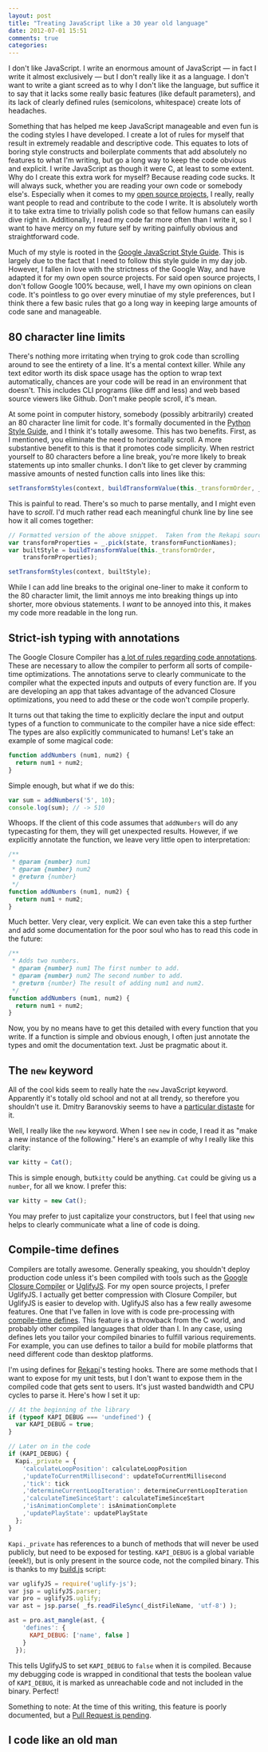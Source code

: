 ```yaml
---
layout: post
title: "Treating JavaScript like a 30 year old language"
date: 2012-07-01 15:51
comments: true
categories:
---
```


I don't like JavaScript.  I write an enormous amount of JavaScript — in fact I write it almost exclusively — but I don't really like it as a language.  I don't want to write a giant screed as to why I don't like the language, but suffice it to say that it lacks some really basic features (like default parameters), and its lack of clearly defined rules (semicolons, whitespace) create lots of headaches.

Something that has helped me keep JavaScript manageable and even fun is the coding styles I have developed.  I create a lot of rules for myself that result in extremely readable and descriptive code.  This equates to lots of boring style constructs and boilerplate comments that add absolutely no features to what I'm writing, but go a long way to keep the code obvious and explicit.  I write JavaScript as though it were C, at least to some extent.  Why do I create this extra work for myself?  Because reading code sucks.  It will always suck, whether you are reading your own code or somebody else's.  Especially when it comes to my [open source projects](https://github.com/jeremyckahn), I really, really want people to read and contribute to the code I write.  It is absolutely worth it to take extra time to trivially polish code so that fellow humans can easily dive right in.  Additionally, I read my code far more often than I write it, so I want to have mercy on my future self by writing painfully obvious and straightforward code.

Much of my style is rooted in the [Google JavaScript Style Guide](http://google-styleguide.googlecode.com/svn/trunk/javascriptguide.xml).  This is largely due to the fact that I need to follow this style guide in my day job.  However, I fallen in love with the strictness of the Google Way, and have adapted it for my own open source projects.  For said open source projects, I don't follow Google 100% because, well, I have my own opinions on clean code.  It's pointless to go over every minutiae of my style preferences, but I think there a few basic rules that go a long way in keeping large amounts of code sane and manageable.

## 80 character line limits

There's nothing more irritating when trying to grok code than scrolling around to see the entirety of a line.  It's a mental context killer.  While any text editor worth its disk space usage has the option to wrap text automatically, chances are your code will be read in an environment that doesn't.  This includes CLI programs (like diff and less) and web based source viewers like Github.  Don't make people scroll, it's mean.

At some point in computer history, somebody (possibly arbitrarily) created an 80 character line limit for code.  It's formally documented in the [Python Style Guide](http://www.python.org/dev/peps/pep-0008/#maximum-line-length), and I think it's totally awesome.  This has two benefits.  First, as I mentioned, you eliminate the need to horizontally scroll.  A more substantive benefit to this is that it promotes code simplicity.  When restrict yourself to 80 characters before a line break, you're more likely to break statements up into smaller chunks.  I don't like to get clever by cramming massive amounts of nested function calls into lines like this:

```javascript
setTransformStyles(context, buildTransformValue(this._transformOrder, _.pick(state, transformFunctionNames)));
```

This is painful to read.  There's so much to parse mentally, and I might even have to _scroll_.  I'd much rather read each meaningful chunk line by line see how it all comes together:

```javascript
// Formatted version of the above snippet.  Taken from the Rekapi source.
var transformProperties = _.pick(state, transformFunctionNames);
var builtStyle = buildTransformValue(this._transformOrder,
    transformProperties);

setTransformStyles(context, builtStyle);
```

While I can add line breaks to the original one-liner to make it conform to the 80 character limit, the limit annoys me into breaking things up into shorter, more obvious statements.  I _want_ to be annoyed into this, it makes my code more readable in the long run.

## Strict-ish typing with annotations

The Google Closure Compiler has [a lot of rules regarding code annotations](https://developers.google.com/closure/compiler/docs/js-for-compiler).  These are necessary to allow the compiler to perform all sorts of compile-time optimizations.  The annotations serve to clearly communicate to the compiler what the expected inputs and outputs of every function are.  If you are developing an app that takes advantage of the advanced Closure optimizations, you need to add these or the code won't compile properly.

It turns out that taking the time to explicitly declare the input and output types of a function to communicate to the compiler have a nice side effect: The types are also explicitly communicated to humans!  Let's take an example of some magical code:

```javascript
function addNumbers (num1, num2) {
  return num1 + num2;
}
```

Simple enough, but what if we do this:

```javascript
var sum = addNumbers('5', 10);
console.log(sum); // -> 510
```

Whoops.  If the client of this code assumes that `addNumbers` will do any typecasting for them, they will get unexpected results.  However, if we explicitly annotate the function, we leave very little open to interpretation:

```javascript
/**
 * @param {number} num1
 * @param {number} num2
 * @return {number}
 */
function addNumbers (num1, num2) {
  return num1 + num2;
}
```

Much better.  Very clear, very explicit.  We can even take this a step further and add some documentation for the poor soul who has to read this code in the future:

```javascript
/**
 * Adds two numbers.
 * @param {number} num1 The first number to add.
 * @param {number} num2 The second number to add.
 * @return {number} The result of adding num1 and num2.
 */
function addNumbers (num1, num2) {
  return num1 + num2;
}
```

Now, you by no means have to get this detailed with every function that you write.  If a function is simple and obvious enough, I often just annotate the types and omit the documentation text.  Just be pragmatic about it.

## The `new` keyword

All of the cool kids seem to really hate the `new` JavaScript keyword.  Apparently it's totally old school and not at all trendy, so therefore you shouldn't use it.  Dmitry Baranovskiy seems to have a [particular distaste](http://dmitry.baranovskiy.com/post/something-new) for it.

Well, I really like the `new` keyword.  When I see `new` in code, I read it as "make a new instance of the following."  Here's an example of why I really like this clarity:

```javascript
var kitty = Cat();
```

This is simple enough, but`kitty` could be anything. `Cat` could be giving us a `number`, for all we know.  I prefer this:

```javascript
var kitty = new Cat();
```

You may prefer to just capitalize your constructors, but I feel that using `new`  helps to clearly communicate what a line of code is doing.

## Compile-time defines

Compilers are totally awesome.  Generally speaking, you shouldn't deploy production code unless it's been compiled with tools such as the [Google Closure Compiler](https://developers.google.com/closure/compiler/) or [UglifyJS](https://github.com/mishoo/UglifyJS).  For my open source projects, I prefer UglifyJS.  I actually get better compression with Closure Compiler, but UglifyJS is easier to develop with.  UglifyJS also has a few really awesome features.  One that I've fallen in love with is code pre-processing with [compile-time defines](https://github.com/mishoo/UglifyJS#use-as-a-code-pre-processor).  This feature is a throwback from the C world, and probably other compiled languages that older than I.  In any case, using defines lets you tailor your compiled binaries to fulfill various requirements.  For example, you can use defines to tailor a build for mobile platforms that need different code than desktop platforms.

I'm using defines for [Rekapi](https://github.com/rekapi)'s testing hooks.  There are some methods that I want to expose for my unit tests, but I don't want to expose them in the compiled code that gets sent to users.  It's just wasted bandwidth and CPU cycles to parse it.  Here's how I set it up:

```javascript
// At the beginning of the library
if (typeof KAPI_DEBUG === 'undefined') {                                                                                                                                     
  var KAPI_DEBUG = true;                                                                                                                                                     
}
```

```javascript
// Later on in the code
if (KAPI_DEBUG) {                                                                                                                                                          
  Kapi._private = {                                                                                                                                                        
    'calculateLoopPosition': calculateLoopPosition                                                                                                                         
    ,'updateToCurrentMillisecond': updateToCurrentMillisecond                                                                                                              
    ,'tick': tick                                                                                                                                                          
    ,'determineCurrentLoopIteration': determineCurrentLoopIteration                                                                                                        
    ,'calculateTimeSinceStart': calculateTimeSinceStart                                                                                                                    
    ,'isAnimationComplete': isAnimationComplete                                                                                                                            
    ,'updatePlayState': updatePlayState                                                                                                                                    
  };                                                                                                                                                                       
}
```

`Kapi._private` has references to a bunch of methods that will never be used publicly, but need to be exposed for testing.  `KAPI_DEBUG` is a global variable (eeek!), but is only present in the source code, not the compiled binary.  This is thanks to my [build.js](https://github.com/jeremyckahn/rekapi/blob/master/build.js) script:

```javascript
var uglifyJS = require('uglify-js');
var jsp = uglifyJS.parser;
var pro = uglifyJS.uglify;
var ast = jsp.parse( _fs.readFileSync(_distFileName, 'utf-8') );

ast = pro.ast_mangle(ast, { 
    'defines': {
      KAPI_DEBUG: ['name', false ]
    }
  });
```

This tells UglifyJS to set `KAPI_DEBUG` to `false` when it is compiled.  Because my debugging code is wrapped in conditional that tests the boolean value of `KAPI_DEBUG`, it is marked as unreachable code and not included in the binary.  Perfect!

Something to note: At the time of this writing, this feature is poorly documented, but a [Pull Request is pending](https://github.com/mishoo/UglifyJS/pull/343).

## I code like an old man